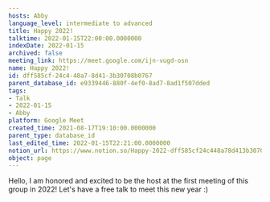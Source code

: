 ```yaml
---
hosts: Abby
language_level: intermediate to advanced
title: Happy 2022!
talktime: 2022-01-15T22:00:00.0000000
indexDate: 2022-01-15
archived: false
meeting_link: https://meet.google.com/ijn-vugd-osn
name: Happy 2022!
id: dff585cf-24c4-48a7-8d41-3b30708b0767
parent_database_id: e9339446-880f-4ef0-8ad7-8ad1f507dded
tags:
- Talk
- 2022-01-15
- Abby
platform: Google Meet
created_time: 2021-08-17T19:10:00.0000000
parent_type: database_id
last_edited_time: 2022-01-15T22:21:00.0000000
notion_url: https://www.notion.so/Happy-2022-dff585cf24c448a78d413b30708b0767
object: page
---
```


Hello, I am honored and excited to be the host at the first meeting of this group in 2022! Let's have a free talk to meet this new year :)





